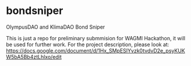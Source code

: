 # bondsniper
OlympusDAO and KlimaDAO Bond Sniper

This is just a repo for preliminary submmision for WAGMI Hackathon, it will be used for further work. For the project description, please look at: https://docs.google.com/document/d/1Hx_SMpESIYvzk0tvdvD2e_psyKUKW5bA5Bb4ztLhlxo/edit
